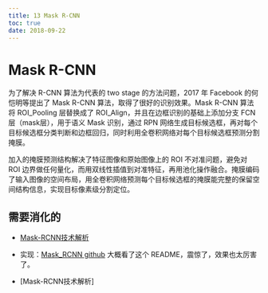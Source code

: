```yaml
---
title: 13 Mask R-CNN
toc: true
date: 2018-09-22
---
```

# Mask R-CNN

为了解决 R-CNN 算法为代表的 two stage 的方法问题，2017 年 Facebook 的何恺明等提出了 Mask R-CNN 算法，取得了很好的识别效果。Mask R-CNN 算法将 ROI_Pooling 层替换成了 ROI_Align，并且在边框识别的基础上添加分支 FCN 层（mask层），用于语义 Mask 识别，通过 RPN 网络生成目标候选框，再对每个目标候选框分类判断和边框回归，同时利用全卷积网络对每个目标候选框预测分割掩膜。

加入的掩膜预测结构解决了特征图像和原始图像上的 ROI 不对准问题，避免对 ROI 边界做任何量化，而用双线性插值到对准特征，再用池化操作融合。掩膜编码了输入图像的空间布局，用全卷积网络预测每个目标候选框的掩膜能完整的保留空间结构信息，实现目标像素级分割定位。



## 需要消化的

- [Mask-RCNN技术解析](https://blog.csdn.net/linolzhang/article/details/71774168)
- 实现：[Mask_RCNN github](https://github.com/matterport/Mask_RCNN) 大概看了这个 README，震惊了，效果也太厉害了。

- [Mask-RCNN技术解析]
